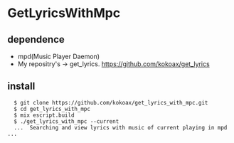 # GetLyricsWithMpc

## dependence
- mpd(Music Player Daemon)
- My repositry's -> get_lyrics. https://github.com/kokoax/get_lyrics

## install
```shell
  $ git clone https://github.com/kokoax/get_lyrics_with_mpc.git
  $ cd get_lyrics_with_mpc
  $ mix escript.build
  $ ./get_lyrics_with_mpc --current
  ...  Searching and view lyrics with music of current playing in mpd ...
```

